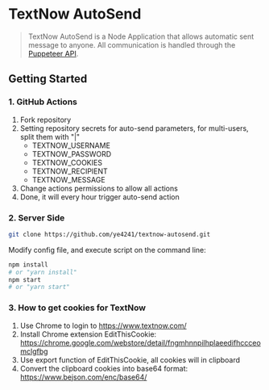 # TextNow AutoSend

> TextNow AutoSend is a Node Application that allows automatic sent message to anyone. All communication is handled through the [Puppeteer API](https://github.com/puppeteer/puppeteer/blob/v2.1.1/docs/api.md).

## Getting Started

### 1. GitHub Actions

1. Fork repository
2. Setting repository secrets for auto-send parameters, for multi-users, split them with "|"
    * TEXTNOW_USERNAME
    * TEXTNOW_PASSWORD
    * TEXTNOW_COOKIES
    * TEXTNOW_RECIPIENT
    * TEXTNOW_MESSAGE
3. Change actions permissions to allow all actions
4. Done, it will every hour trigger auto-send action

### 2. Server Side

```bash
git clone https://github.com/ye4241/textnow-autosend.git
```

Modify config file, and execute script on the command line:

```bash
npm install
# or "yarn install"
npm start
# or "yarn start"
```

### 3. How to get cookies for TextNow
1. Use Chrome to login to https://www.textnow.com/
2. Install Chrome extension EditThisCookie: https://chrome.google.com/webstore/detail/fngmhnnpilhplaeedifhccceomclgfbg
3. Use export function of EditThisCookie, all cookies will in clipboard
4. Convert the clipboard cookies into base64 format: https://www.bejson.com/enc/base64/
